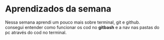 # Aprendizados da semana
Nessa semana aprendi um pouco mais sobre terminal, git e github.
consegui entender como funcionar os cod no **gitbash** e a nav nas pastas do pc através do cod no terminal.